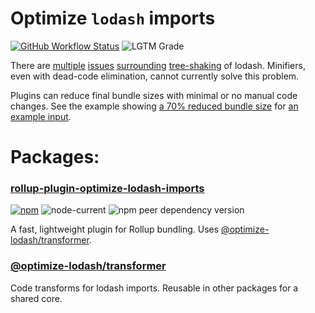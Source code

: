 # Optimize `lodash` imports
[![GitHub Workflow Status](https://img.shields.io/github/workflow/status/kyle-johnson/rollup-plugin-optimize-lodash-imports/CI)](https://github.com/kyle-johnson/rollup-plugin-optimize-lodash-imports/actions)
![LGTM Grade](https://img.shields.io/lgtm/grade/javascript/github/kyle-johnson/rollup-plugin-optimize-lodash-imports)

There are [multiple](https://github.com/webpack/webpack/issues/6925) [issues](https://github.com/lodash/lodash/issues/3839) [surrounding](https://github.com/rollup/rollup/issues/1403) [tree-shaking](https://github.com/rollup/rollup/issues/691) of lodash. Minifiers, even with dead-code elimination, cannot currently solve this problem.

Plugins can reduce final bundle sizes with minimal or no manual code changes. See the example showing [a 70% reduced bundle size](https://github.com/kyle-johnson/rollup-plugin-optimize-lodash-imports/blob/main/packages/rollup-plugin/tests/bundle-size.test.ts) for [an example input](https://github.com/kyle-johnson/rollup-plugin-optimize-lodash-imports/blob/main/packages/rollup-plugin/tests/fixtures/standard-and-fp.js).

# Packages:

### [rollup-plugin-optimize-lodash-imports](https://www.npmjs.com/package/rollup-plugin-optimize-lodash-imports)
[![npm](https://img.shields.io/npm/v/rollup-plugin-optimize-lodash-imports)](https://www.npmjs.com/package/rollup-plugin-optimize-lodash-imports)
![node-current](https://img.shields.io/node/v/rollup-plugin-optimize-lodash-imports)
![npm peer dependency version](https://img.shields.io/npm/dependency-version/rollup-plugin-optimize-lodash-imports/peer/rollup)

A fast, lightweight plugin for Rollup bundling. Uses [@optimize-lodash/transformer](https://www.npmjs.com/package/@optimize-lodash/transformer).

### [@optimize-lodash/transformer](https://www.npmjs.com/package/@optimize-lodash/transformer)

Code transforms for lodash imports. Reusable in other packages for a shared core.
